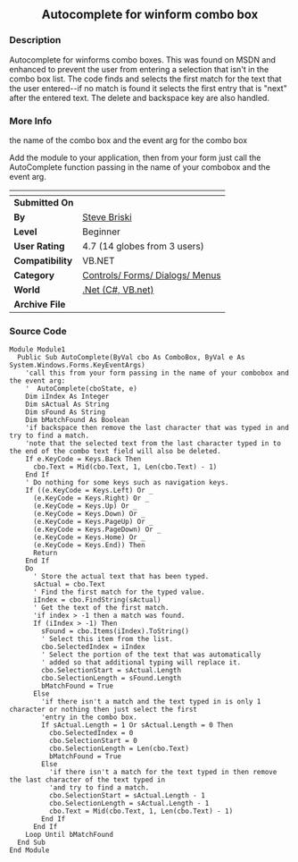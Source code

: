 ﻿<div align="center">

## Autocomplete for winform combo box


</div>

### Description

Autocomplete for winforms combo boxes. This was found on MSDN and enhanced to prevent the user from entering a selection that isn't in the combo box list. The code finds and selects the first match for the text that the user entered--if no match is found it selects the first entry that is "next" after the entered text. The delete and backspace key are also handled.
 
### More Info
 
the name of the combo box and the event arg for the combo box

Add the module to your application, then from your form just call the AutoComplete function passing in the name of your combobox and the event arg.


<span>             |<span>
---                |---
**Submitted On**   |
**By**             |[Steve Briski](https://github.com/Planet-Source-Code/PSCIndex/blob/master/ByAuthor/steve-briski.md)
**Level**          |Beginner
**User Rating**    |4.7 (14 globes from 3 users)
**Compatibility**  |VB\.NET
**Category**       |[Controls/ Forms/ Dialogs/ Menus](https://github.com/Planet-Source-Code/PSCIndex/blob/master/ByCategory/controls-forms-dialogs-menus__10-3.md)
**World**          |[\.Net \(C\#, VB\.net\)](https://github.com/Planet-Source-Code/PSCIndex/blob/master/ByWorld/net-c-vb-net.md)
**Archive File**   |[](https://github.com/Planet-Source-Code/steve-briski-autocomplete-for-winform-combo-box__10-745/archive/master.zip)





### Source Code

```
Module Module1
  Public Sub AutoComplete(ByVal cbo As ComboBox, ByVal e As System.Windows.Forms.KeyEventArgs)
    'call this from your form passing in the name of your combobox and the event arg:
    '  AutoComplete(cboState, e)
    Dim iIndex As Integer
    Dim sActual As String
    Dim sFound As String
    Dim bMatchFound As Boolean
    'if backspace then remove the last character that was typed in and try to find a match.
    'note that the selected text from the last character typed in to the end of the combo text field will also be deleted.
    If e.KeyCode = Keys.Back Then
      cbo.Text = Mid(cbo.Text, 1, Len(cbo.Text) - 1)
    End If
    ' Do nothing for some keys such as navigation keys.
    If ((e.KeyCode = Keys.Left) Or _
      (e.KeyCode = Keys.Right) Or _
      (e.KeyCode = Keys.Up) Or _
      (e.KeyCode = Keys.Down) Or _
      (e.KeyCode = Keys.PageUp) Or _
      (e.KeyCode = Keys.PageDown) Or _
      (e.KeyCode = Keys.Home) Or _
      (e.KeyCode = Keys.End)) Then
      Return
    End If
    Do
      ' Store the actual text that has been typed.
      sActual = cbo.Text
      ' Find the first match for the typed value.
      iIndex = cbo.FindString(sActual)
      ' Get the text of the first match.
      'if index > -1 then a match was found.
      If (iIndex > -1) Then
        sFound = cbo.Items(iIndex).ToString()
        ' Select this item from the list.
        cbo.SelectedIndex = iIndex
        ' Select the portion of the text that was automatically
        ' added so that additional typing will replace it.
        cbo.SelectionStart = sActual.Length
        cbo.SelectionLength = sFound.Length
        bMatchFound = True
      Else
        'if there isn't a match and the text typed in is only 1 character or nothing then just select the first
        'entry in the combo box.
        If sActual.Length = 1 Or sActual.Length = 0 Then
          cbo.SelectedIndex = 0
          cbo.SelectionStart = 0
          cbo.SelectionLength = Len(cbo.Text)
          bMatchFound = True
        Else
          'if there isn't a match for the text typed in then remove the last character of the text typed in
          'and try to find a match.
          cbo.SelectionStart = sActual.Length - 1
          cbo.SelectionLength = sActual.Length - 1
          cbo.Text = Mid(cbo.Text, 1, Len(cbo.Text) - 1)
        End If
      End If
    Loop Until bMatchFound
  End Sub
End Module
```

